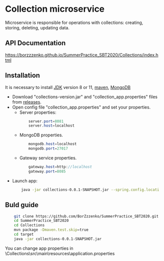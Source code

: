 # Collection microservice
Microservice is responsible for operations with collections: creating, storing, deleting, updating data.

## API Documentation
https://borzzzenko.github.io/SummerPractice_SBT2020/Collections/index.html

## Installation
It is necessary to install [JDK](https://www.oracle.com/java/technologies/javase-jdk11-downloads.html) version 8 or 11, [maven](https://maven.apache.org/install.html), [MongoDB](https://docs.mongodb.com/manual/administration/install-community/)

* Download "collections-version.jar" and "collection_app.properties" files from [releases](https://github.com/BorZzzenko/SummerPractice_SBT2020/releases).
* Open config file "collection_app.properties" and set your properties.
    * Server properties:
         ```java
             server.port=8081
             server.host=localhost
         ```
    * MongoDB properties.
      ```java
          mongodb.host=localhost
          mongodb.port=27017
      ```
    * Gateway service properties.
      ```java
          gateway.host=http://localhost
          gateway.port=8085
      ```
* Launch app:
   ```bash
       java -jar collections-0.0.1-SNAPSHOT.jar --spring.config.location=./collections_app.properties
   ```

## Buld guide
```bash
    git clone https://github.com/BorZzzenko/SummerPractice_SBT2020.git
    cd SummerPractice_SBT2020
    cd Collections
    mvn package -Dmaven.test.skip=true
    cd target
    java -jar collections-0.0.1-SNAPSHOT.jar
```
You can change app properties in \Collections\src\main\resources\application.properties


